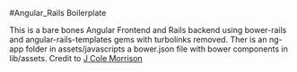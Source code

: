 #Angular_Rails Boilerplate	

This is a bare bones Angular Frontend and Rails backend using bower-rails and angular-rails-templates gems with turbolinks removed.
Ther is an ng-app folder in assets/javascripts a bower.json file with bower components in lib/assets.
Credit to [J Cole Morrison](http://start.jcolemorrison.com/setting-up-an-angularjs-and-rails-4-1-project/)